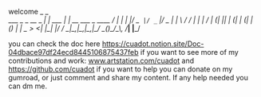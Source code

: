 welcome 
                      _       _                    
  ___ _   _  __ _  __| | ___ | |_  __  ___   _ ____
 / __| | | |/ _` |/ _` |/ _ \| __| \ \/ / | | |_  /
| (__| |_| | (_| | (_| | (_) | |_ _ >  <| |_| |/ / 
 \___|\__,_|\__,_|\__,_|\___/ \__(_)_/\_\\__, /___|
                                         |___/     

you can check the doc here https://cuadot.notion.site/Doc-04dbace97df24ecd8445106875437feb
if you want to see more of my contributions and work: www.artstation.com/cuadot and https://github.com/cuadot
if you want to help you can donate on my gumroad, or just comment and share my content.
If any help needed you can dm me.
